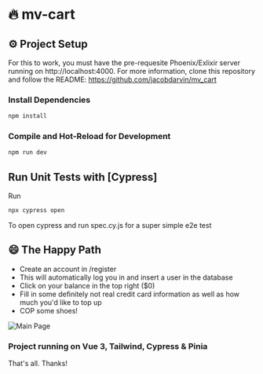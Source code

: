 # 🔥 mv-cart


## ⚙️ Project Setup

For this to work, you must have the pre-requesite Phoenix/Exlixir server running on http://localhost:4000. 
For more information, clone this repository and follow the README: https://github.com/jacobdarvin/mv_cart

### Install Dependencies

```sh
npm install
```

### Compile and Hot-Reload for Development

```sh
npm run dev
```

## Run Unit Tests with [Cypress]

Run

```sh
npx cypress open
```
To open cypress and run spec.cy.js for a super simple e2e test

## 😄 The Happy Path

- Create an account in /register
- This will automatically log you in and insert a user in the database
- Click on your balance in the top right ($0)
- Fill in some definitely not real credit card information as well as how much you'd like to top up
- COP some shoes!

![Main Page](https://i.imgur.com/yazQ1L1.png)

### Project running on Vue 3, Tailwind, Cypress & Pinia
That's all. Thanks!
